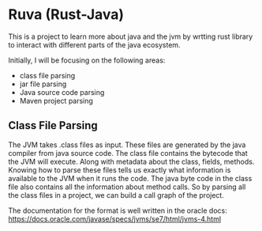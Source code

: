 # Ruva (Rust-Java)


This is a project to learn more about java and the jvm by wrtting rust library to interact
with different parts of the java ecosystem.

Initially, I will be focusing on the following areas:
- class file parsing
- jar file parsing
- Java source code parsing
- Maven project parsing


## Class File Parsing

The JVM takes .class files as input. These files are generated by the java compiler from java source code. The class file contains the bytecode that the JVM will execute. Along
with metadata about the class, fields, methods. Knowing how to parse these files tells us
exactly what information is available to the JVM when it runs the code. The java
byte code in the class file also contains all the information about method calls. So by parsing all the class files in a project, we can build a call graph of the project.

The documentation for the format is well written in the oracle docs:
https://docs.oracle.com/javase/specs/jvms/se7/html/jvms-4.html
